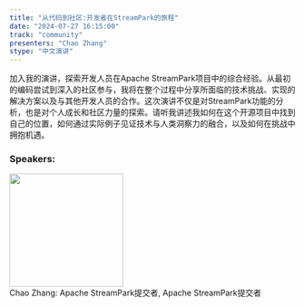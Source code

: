 ```yaml
---
title: "从代码到社区:开发者在StreamPark的旅程"
date: "2024-07-27 16:15:00" 
track: "community"
presenters: "Chao Zhang"
stype: "中文演讲"
---
```

加入我的演讲，探索开发人员在Apache StreamPark项目中的综合经验。从最初的编码尝试到深入的社区参与，我将在整个过程中分享所面临的技术挑战、实现的解决方案以及与其他开发人员的合作。这次演讲不仅是对StreamPark功能的分析，也是对个人成长和社区力量的探索。请听我讲述我如何在这个开源项目中找到自己的位置，如何通过实际例子见证技术与人类洞察力的融合，以及如何在挑战中拥抱机遇。
 ### Speakers: 
 <img src="https://sessionize.com/image/691a-400o400o1-WDZYm5ao2ty5hHq5AjBCfY.jpg" width="200" /><br>Chao Zhang: Apache StreamPark提交者, Apache StreamPark提交者
 <br><br>